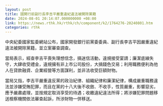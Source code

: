 ```yaml
---
layout: post
title: 國開行前副行長李吉平嚴重違紀違法被開除黨籍
date: 2024-08-01 20:14:07.000000000 +08:00
link: https://news.rthk.hk/rthk/ch/component/k2/1764276-20240801.htm
categories: rthk
---
```


中央紀委國家監委網站公布，國家開發銀行前黨委委員、副行長李吉平因嚴重違紀違法被開除黨籍，並立案審查調查。

當局表示，經查李吉平喪失理想信念，搞迷信活動，違規接受宴請；廉潔底線失守，大肆收受禮金，違規擁有非上市公司股份，大搞錢色交易；利用職務便利為他人在貸款融資、企業經營等方面謀利，並非法收受巨額財物。

當局又指，李吉平嚴重違反黨的政治紀律、組織紀律和廉潔紀律，構成嚴重職務違法並涉嫌受賄犯罪，而且在黨的十八大後不收斂、不收手，性質嚴重，影響惡劣，應予嚴肅處理，並按規定取消享受的待遇；收繳違紀違法所得；將涉嫌犯罪問題移送檢察機關依法審查起訴，所涉財物一併移送。
